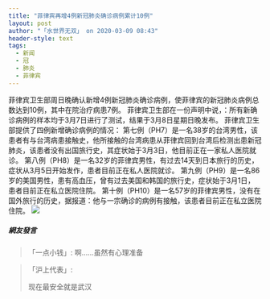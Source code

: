 ```yaml
---
title: "菲律宾再增4例新冠肺炎确诊病例累计10例"
layout: post
author: "「水世界无双」 on 2020-03-09 08:43"
header-style: text
tags:
  - 新闻
  - 冠
  - 肺炎
  - 菲律宾
---
```


菲律宾卫生部周日晚确认新增4例新冠肺炎确诊病例，使菲律宾的新冠肺炎病例总数达到10例，其中在院治疗病患7例。
菲律宾卫生部在一份声明中说，：所有新确诊病例的样本均于3月7日进行了测试，结果于3月8日星期日晚发布。
菲律宾卫生部提供了四例新增确诊病例的情况：
第七例（PH7）是一名38岁的台湾男性，该患者有与台湾病患接触史，他所接触的台湾病患从菲律宾回到台湾后检测出患新冠肺炎，该患者没有出国旅行史，其症状始于3月3日，他目前正在一家私人医院就诊。
第八例（PH8）是一名32岁的菲律宾男性，有过去14天到日本旅行的历史，症状从3月5日开始发作，患者目前正在私人医院就诊。
第九例（PH9）是一名86岁的美国男性，患有高血压，曾有过去美国和韩国的旅行史，症状始于3月1日，患者目前正在私立医院住院。
第十例（PH10）是一名57岁的菲律宾男性，没有在国外旅行的历史，据报道：他与一宗确诊的病例有接触，该患者目前正在私立医院住院。
<img src="http://images.feileyuan.com/images/ueditor/2020030908430000432198.png">
<input type="hidden" value="菲乐园提供">

##### 網友發言 
> 「一点小钱」:
> 啊……虽然有心理准备

> 「沪上代表」:
> <p>现在最安全就是武汉</p>


